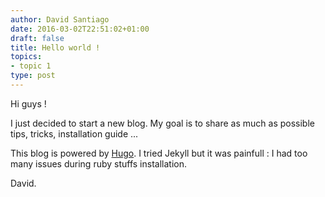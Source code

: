 ```yaml
---
author: David Santiago
date: 2016-03-02T22:51:02+01:00
draft: false
title: Hello world !
topics:
- topic 1
type: post
---
```


Hi guys !

I just decided to start a new blog. My goal is to share as much as possible tips, tricks, installation guide ...

This blog is powered by [Hugo](http://gohugo.io). I tried Jekyll but it was painfull : I had too many issues during ruby stuffs installation.

David.